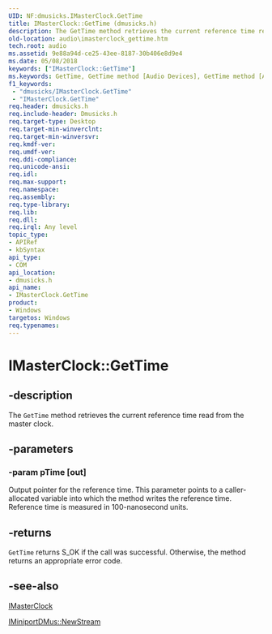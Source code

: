 ```yaml
---
UID: NF:dmusicks.IMasterClock.GetTime
title: IMasterClock::GetTime (dmusicks.h)
description: The GetTime method retrieves the current reference time read from the master clock.
old-location: audio\imasterclock_gettime.htm
tech.root: audio
ms.assetid: 9e88a94d-ce25-43ee-8187-30b406e8d9e4
ms.date: 05/08/2018
keywords: ["IMasterClock::GetTime"]
ms.keywords: GetTime, GetTime method [Audio Devices], GetTime method [Audio Devices],IMasterClock interface, IMasterClock interface [Audio Devices],GetTime method, IMasterClock.GetTime, IMasterClock::GetTime, audio.imasterclock_gettime, audmp-routines_08af6e05-c432-4560-91fb-f17687291fc0.xml, dmusicks/IMasterClock::GetTime
f1_keywords:
 - "dmusicks/IMasterClock.GetTime"
 - "IMasterClock.GetTime"
req.header: dmusicks.h
req.include-header: Dmusicks.h
req.target-type: Desktop
req.target-min-winverclnt: 
req.target-min-winversvr: 
req.kmdf-ver: 
req.umdf-ver: 
req.ddi-compliance: 
req.unicode-ansi: 
req.idl: 
req.max-support: 
req.namespace: 
req.assembly: 
req.type-library: 
req.lib: 
req.dll: 
req.irql: Any level
topic_type:
- APIRef
- kbSyntax
api_type:
- COM
api_location:
- dmusicks.h
api_name:
- IMasterClock.GetTime
product:
- Windows
targetos: Windows
req.typenames: 
---
```


# IMasterClock::GetTime


## -description


The <code>GetTime</code> method retrieves the current reference time read from the master clock.


## -parameters




### -param pTime [out]

Output pointer for the reference time. This parameter points to a caller-allocated variable into which the method writes the reference time. Reference time is measured in 100-nanosecond units.


## -returns



<code>GetTime</code> returns S_OK if the call was successful. Otherwise, the method returns an appropriate error code.




## -see-also




<a href="https://docs.microsoft.com/windows-hardware/drivers/ddi/dmusicks/nn-dmusicks-imasterclock">IMasterClock</a>



<a href="https://docs.microsoft.com/windows-hardware/drivers/ddi/dmusicks/nf-dmusicks-iminiportdmus-newstream">IMiniportDMus::NewStream</a>
 

 

